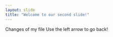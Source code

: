 ```yaml
---
layout: slide
title: "Welcome to our second slide!"
---
```

Changes of my file
Use the left arrow to go back!

